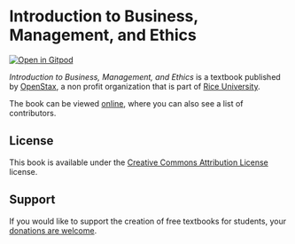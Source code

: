 # Introduction to Business, Management, and Ethics

[![Open in Gitpod](https://gitpod.io/button/open-in-gitpod.svg)](https://gitpod.io/from-referrer/)

_Introduction to Business, Management, and Ethics_ is a textbook published by [OpenStax](https://openstax.org/), a non profit organization that is part of [Rice University](https://www.rice.edu/).

The book can be viewed [online](https://github.com/cnx-user-books/cnxbook-introduction-to-business-management-and-ethics/releases/latest), where you can also see a list of contributors.

## License
This book is available under the [Creative Commons Attribution License](./LICENSE) license.

## Support
If you would like to support the creation of free textbooks for students, your [donations are welcome](https://riceconnect.rice.edu/donation/support-openstax-banner).
